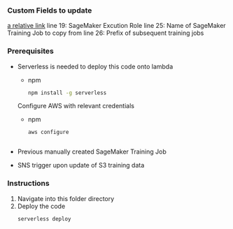### Custom Fields to update
[a relative link](serverless.yml)
line 19: SageMaker Excution Role
line 25: Name of SageMaker Training Job to copy from
line 26: Prefix of subsequent training jobs

### Prerequisites

* Serverless is needed to deploy this code onto lambda

  * npm
    ```sh
    npm install -g serverless
    ```

  Configure AWS with relevant credentials
  * npm
    ```sh
    aws configure
  ```

* Previous manually created SageMaker Training Job
* SNS trigger upon update of S3 training data

### Instructions

1. Navigate into this folder directory
2. Deploy the code
   ```sh
   serverless deploy
   ```